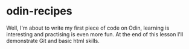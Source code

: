 # odin-recipes
Well, I'm about to write my first piece of code on Odin, learning is interesting and practising is even more fun.
At the end of this lesson I'll demonstrate Git and basic html skills.

